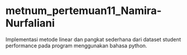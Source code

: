 # metnum_pertemuan11_Namira-Nurfaliani
Implementasi metode linear dan pangkat sederhana dari dataset student performance pada program menggunakan bahasa python.
